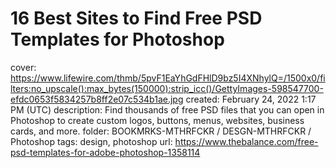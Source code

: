 # 16 Best Sites to Find Free PSD Templates for Photoshop

cover: https://www.lifewire.com/thmb/5pvF1EaYhGdFHlD9bz5I4XNhylQ=/1500x0/filters:no_upscale():max_bytes(150000):strip_icc()/GettyImages-598547700-efdc0653f5834257b8ff2e07c534b1ae.jpg
created: February 24, 2022 1:17 PM (UTC)
description: Find thousands of free PSD files that you can open in Photoshop to create custom logos, buttons, menus, websites, business cards, and more.
folder: BOOKMRKS-MTHRFCKR / DESGN-MTHRFCKR / Photoshop
tags: design, photoshop
url: https://www.thebalance.com/free-psd-templates-for-adobe-photoshop-1358114